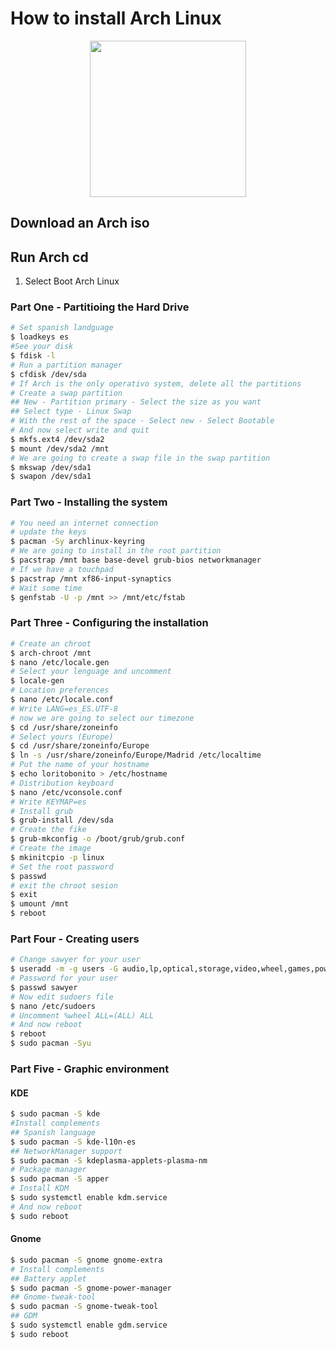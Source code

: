 # How to install Arch Linux

<p align="center">
  <img src="https://www.linuxadictos.com/wp-content/uploads/arch-linux-logo.jpg" width="250">
</p>

## Download an Arch iso

## Run Arch cd
1. Select Boot Arch Linux

### Part One - Partitioing the Hard Drive
```sh
# Set spanish landguage
$ loadkeys es
#See your disk
$ fdisk -l 
# Run a partition manager
$ cfdisk /dev/sda
# If Arch is the only operativo system, delete all the partitions
# Create a swap partition
## New - Partition primary - Select the size as you want
## Select type - Linux Swap
# With the rest of the space - Select new - Select Bootable
# And now select write and quit
$ mkfs.ext4 /dev/sda2
$ mount /dev/sda2 /mnt
# We are going to create a swap file in the swap partition
$ mkswap /dev/sda1
$ swapon /dev/sda1
```

### Part Two - Installing the system
```sh
# You need an internet connection
# update the keys
$ pacman -Sy archlinux-keyring
# We are going to install in the root partition
$ pacstrap /mnt base base-devel grub-bios networkmanager
# If we have a touchpad
$ pacstrap /mnt xf86-input-synaptics
# Wait some time
$ genfstab -U -p /mnt >> /mnt/etc/fstab
```

### Part Three - Configuring the installation
```sh
# Create an chroot
$ arch-chroot /mnt
$ nano /etc/locale.gen
# Select your lenguage and uncomment
$ locale-gen
# Location preferences
$ nano /etc/locale.conf 
# Write LANG=es_ES.UTF-8
# now we are going to select our timezone
$ cd /usr/share/zoneinfo
# Select yours (Europe)
$ cd /usr/share/zoneinfo/Europe
$ ln -s /usr/share/zoneinfo/Europe/Madrid /etc/localtime
# Put the name of your hostname
$ echo loritobonito > /etc/hostname
# Distribution keyboard
$ nano /etc/vconsole.conf
# Write KEYMAP=es
# Install grub
$ grub-install /dev/sda
# Create the fike
$ grub-mkconfig -o /boot/grub/grub.conf
# Create the image
$ mkinitcpio -p linux
# Set the root password
$ passwd
# exit the chroot sesion
$ exit
$ umount /mnt 
$ reboot
```

### Part Four - Creating users
```sh
# Change sawyer for your user
$ useradd -m -g users -G audio,lp,optical,storage,video,wheel,games,power,scanner -s /bin/bash sawyer
# Password for your user
$ passwd sawyer
# Now edit sudoers file
$ nano /etc/sudoers
# Uncomment %wheel ALL=(ALL) ALL
# And now reboot
$ reboot
$ sudo pacman -Syu
```

### Part Five - Graphic environment
#### KDE
```sh
$ sudo pacman -S kde
#Install complements
## Spanish language
$ sudo pacman -S kde-l10n-es
## NetworkManager support
$ sudo pacman -S kdeplasma-applets-plasma-nm
# Package manager
$ sudo pacman -S apper
# Install KDM
$ sudo systemctl enable kdm.service
# And now reboot
$ sudo reboot
```

#### Gnome
```sh
$ sudo pacman -S gnome gnome-extra
# Install complements
## Battery applet
$ sudo pacman -S gnome-power-manager
## Gnome-tweak-tool
$ sudo pacman -S gnome-tweak-tool
## GDM
$ sudo systemctl enable gdm.service
$ sudo reboot
```
